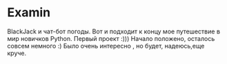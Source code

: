 # Examin
BlackJack и чат-бот погоды.
Вот и подходит к концу мое путешествие в мир новичков Python. Первый проект :)))
Начало положено, осталось совсем немного :)
Было очень интересно , но будет, надеюсь,еще круче.
